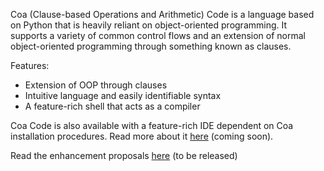 Coa (Clause-based Operations and Arithmetic) Code is a language based on Python that is heavily reliant on object-oriented programming. It supports a variety of common control flows and an extension of normal object-oriented programming through something known as clauses.

Features:
- Extension of OOP through clauses
- Intuitive language and easily identifiable syntax
- A feature-rich shell that acts as a compiler

Coa Code is also available with a feature-rich IDE dependent on Coa installation procedures. Read more about it [here]() (coming soon).

Read the enhancement proposals [here]() (to be released)
